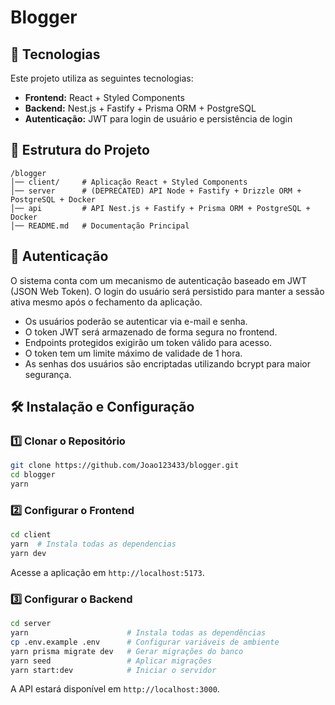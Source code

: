 #  Blogger

## 🚀 Tecnologias

Este projeto utiliza as seguintes tecnologias:

- **Frontend:** React + Styled Components
- **Backend:** Nest.js + Fastify + Prisma ORM + PostgreSQL
- **Autenticação:** JWT para login de usuário e persistência de login

## 📂 Estrutura do Projeto

```
/blogger
│── client/     # Aplicação React + Styled Components
│── server      # (DEPRECATED) API Node + Fastify + Drizzle ORM + PostgreSQL + Docker
│── api         # API Nest.js + Fastify + Prisma ORM + PostgreSQL + Docker
│── README.md   # Documentação Principal
```

## 🔐 Autenticação

O sistema conta com um mecanismo de autenticação baseado em JWT (JSON Web Token). O login do usuário será persistido para manter a sessão ativa mesmo após o fechamento da aplicação. 

- Os usuários poderão se autenticar via e-mail e senha.
- O token JWT será armazenado de forma segura no frontend.
- Endpoints protegidos exigirão um token válido para acesso.
- O token tem um limite máximo de validade de 1 hora.
- As senhas dos usuários são encriptadas utilizando bcrypt para maior segurança.

## 🛠️ Instalação e Configuração

### 1️⃣ Clonar o Repositório

```sh
git clone https://github.com/Joao123433/blogger.git
cd blogger
yarn
```

### 2️⃣ Configurar o Frontend

```sh
cd client
yarn  # Instala todas as dependencias
yarn dev
```

Acesse a aplicação em `http://localhost:5173`.

### 3️⃣ Configurar o Backend

```sh
cd server
yarn                      # Instala todas as dependências
cp .env.example .env      # Configurar variáveis de ambiente
yarn prisma migrate dev   # Gerar migrações do banco
yarn seed                 # Aplicar migrações
yarn start:dev            # Iniciar o servidor
```

A API estará disponível em `http://localhost:3000`. 

